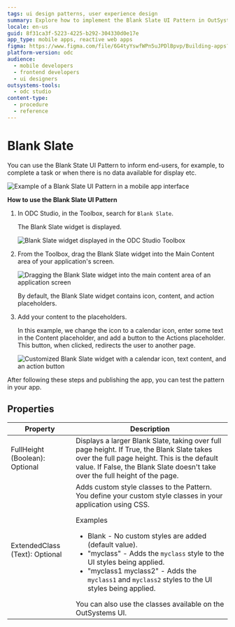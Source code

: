 ```yaml
---
tags: ui design patterns, user experience design
summary: Explore how to implement the Blank Slate UI Pattern in OutSystems Developer Cloud (ODC) to enhance user interfaces when no data is available.
locale: en-us
guid: 8f31ca3f-5223-4225-b292-304330d0e17e
app_type: mobile apps, reactive web apps
figma: https://www.figma.com/file/6G4tyYswfWPn5uJPDlBpvp/Building-apps?type=design&node-id=3203%3A10392&t=ZwHw8hXeFhwYsO5V-1
platform-version: odc
audience:
  - mobile developers
  - frontend developers
  - ui designers
outsystems-tools:
  - odc studio
content-type:
  - procedure
  - reference
---
```


# Blank Slate

You can use the Blank State UI Pattern to inform end-users, for example, to complete a task or when there is no data available for display etc.

![Example of a Blank Slate UI Pattern in a mobile app interface](images/blankslate-5-ss.png "Blank Slate UI Pattern Example")

**How to use the Blank Slate UI Pattern**

1. In ODC Studio, in the Toolbox, search for `Blank Slate`.

    The Blank Slate widget is displayed.

    ![Blank Slate widget displayed in the ODC Studio Toolbox](images/blankslate-2-ss.png "Blank Slate Widget in ODC Studio Toolbox")

1. From the Toolbox, drag the Blank Slate widget into the Main Content area of your application's screen.

    ![Dragging the Blank Slate widget into the main content area of an application screen](images/blankslate-3-ss.png "Dragging Blank Slate Widget into Main Content Area")

    By default, the Blank Slate widget contains icon, content, and action placeholders.

1. Add your content to the placeholders.

    In this example, we change the icon to a calendar icon, enter some text in the Content placeholder, and add a button to the Actions placeholder. This button, when clicked, redirects the user to another page.

    ![Customized Blank Slate widget with a calendar icon, text content, and an action button](images/blankslate-4-ss.png "Customizing Blank Slate Widget with Content")

After following these steps and publishing the app, you can test the pattern in your app.

## Properties

| Property                       | Description                                                                                                                                                                                                                                                                                                                                                                                                                                                                                                                                                                                                           |
|--------------------------------|-----------------------------------------------------------------------------------------------------------------------------------------------------------------------------------------------------------------------------------------------------------------------------------------------------------------------------------------------------------------------------------------------------------------------------------------------------------------------------------------------------------------------------------------------------------------------------------------------------------------------|
| FullHeight (Boolean): Optional | Displays a larger Blank Slate, taking over full page height. If True, the Blank Slate takes over the full page height. This is the default value. If False, the Blank Slate doesn't take over the full height of the page.                                                                                                                                                                                                                                                                                                                                                                                            |
| ExtendedClass (Text): Optional | Adds custom style classes to the Pattern. You define your custom style classes in your application using CSS.<p>Examples</p><ul><li>Blank - No custom styles are added (default value).</li><li>"myclass" - Adds the ``myclass`` style to the UI styles being applied.</li><li>"myclass1 myclass2" - Adds the ``myclass1`` and ``myclass2`` styles to the UI styles being applied. </li></ul>You can also use the classes available on the OutSystems UI. |
